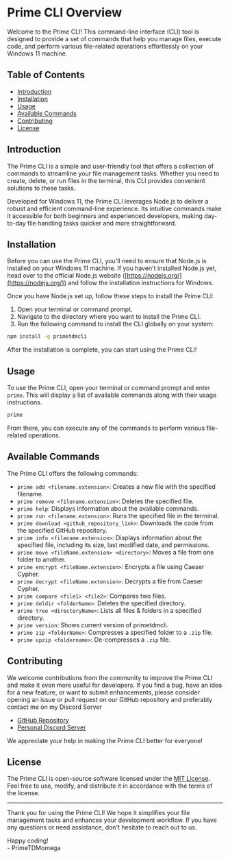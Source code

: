 
# Prime CLI Overview

Welcome to the Prime CLI! This command-line interface (CLI) tool is designed to provide a set of commands that help you manage files, execute code, and perform various file-related operations effortlessly on your Windows 11 machine.

## Table of Contents

-   [Introduction](#Introduction)
-   [Installation](#installation)
-   [Usage](#usage)
-   [Available Commands](available-commands)
-   [Contributing](#contributing)
-   [License](#license)

## Introduction

The Prime CLI is a simple and user-friendly tool that offers a collection of commands to streamline your file management tasks. Whether you need to create, delete, or run files in the terminal, this CLI provides convenient solutions to these tasks.

Developed for Windows 11, the Prime CLI leverages Node.js to deliver a robust and efficient command-line experience. Its intuitive commands make it accessible for both beginners and experienced developers, making day-to-day file handling tasks quicker and more straightforward.

## Installation

Before you can use the Prime CLI, you'll need to ensure that Node.js is installed on your Windows 11 machine. If you haven't installed Node.js yet, head over to the official Node.js website ([https://nodejs.org/](https://nodejs.org/)) and follow the installation instructions for Windows.

Once you have Node.js set up, follow these steps to install the Prime CLI:

1.  Open your terminal or command prompt.
2.  Navigate to the directory where you want to install the Prime CLI.
3.  Run the following command to install the CLI globally on your system:

```bash
npm install -g primetdmcli
```
After the installation is complete, you can start using the Prime CLI!

## Usage

To use the Prime CLI, open your terminal or command prompt and enter `prime`. This will display a list of available commands along with their usage instructions.

```bash
prime
```
From there, you can execute any of the commands to perform various file-related operations.

## Available Commands

The Prime CLI offers the following commands:

-   `prime add <filename.extension>`: Creates a new file with the specified filename.
-   `prime remove <filename.extension>`: Deletes the specified file.
-   `prime help`: Displays information about the available commands.
-   `prime run <filename.extension>`: Runs the specified file in the terminal.
-   `prime download <github_repository_link>`: Downloads the code from the specified GitHub repository.
-   `prime info <filename.extension>`: Displays information about the specified file, including its size, last modified date, and permissions.
-   `prime move <fileName.extension> <directory>`: Moves a file from one folder to another.
-   `prime encrypt <fileName.extension>`: Encrypts a file using Caeser Cypher.
-   `prime decrypt <fileName.extension>`: Decrypts a file from Caeser Cypher.
-   `prime compare <file1> <file2>`: Compares two files.
-   `prime deldir <folderName>`: Deletes the specified directory.
-   `prime tree <directoryName>`: Lists all files & folders in a specified directory.
-   `prime version`: Shows current version of primetdmcli.
-   `prime zip <folderName>`: Compresses a specified folder to a `.zip` file.
-   `prime upzip <foldername>`: De-compresses a `.zip` file.

## Contributing

We welcome contributions from the community to improve the Prime CLI and make it even more useful for developers. If you find a bug, have an idea for a new feature, or want to submit enhancements, please consider opening an issue or pull request on our GitHub repository and preferably contact me on my Discord Server

-   [GitHub Repository](https://github.com/PrimeTDMomega/primetdmcli/)
-   [Personal Discord Server](https://dsc.gg/witheredknights/)

We appreciate your help in making the Prime CLI better for everyone!

## License

The Prime CLI is open-source software licensed under the [MIT License](https://opensource.org/licenses/MIT). Feel free to use, modify, and distribute it in accordance with the terms of the license.

----------

Thank you for using the Prime CLI! We hope it simplifies your file management tasks and enhances your development workflow. If you have any questions or need assistance, don't hesitate to reach out to us.

Happy coding!
<br>
                   - PrimeTDMomega
